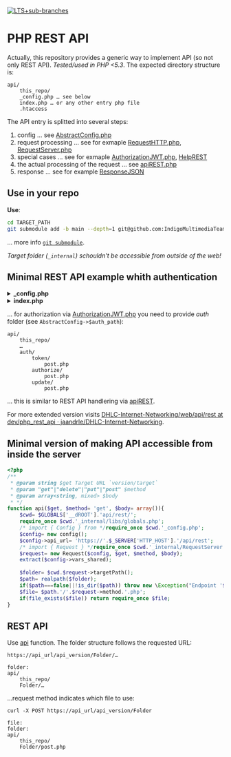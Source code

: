 [![LTS+sub-branches](https://img.shields.io/badge/submodule-LTS+sub--branches-informational?style=flat-square&logo=git)](https://github.com/IndigoMultimediaTeam/lts-driven-git-submodules)
# PHP REST API
Actually, this repository provides a generic way to implement API (so not only REST API). *Tested/used in PHP <5.3*.
The expected directory structure is:
```
api/
	this_repo/
	_config.php … see below
	index.php … or any other entry php file
	.htaccess
```
The API entry is splitted into several steps:
1. config … see [AbstractConfig.php](./AbstractConfig.php)
1. request processing … see for exmaple [RequestHTTP.php](./RequestHTTP.php), [RequestServer.php](./RequestServer.php)
1. special cases … see for exmaple [AuthorizationJWT.php](./AuthorizationJWT.php), [HelpREST](./HelpREST.php)
1. the actual processing of the request … see [apiREST.php](./apiREST.php)
1. response … see for example [ResponseJSON](./ResponseJSON.php)

## Use in your repo
**Use**:
```bash
cd TARGET_PATH
git submodule add -b main --depth=1 git@github.com:IndigoMultimediaTeam/php_rest_api _internal
```
… more info [`git submodule`](https://gist.github.com/jaandrle/b4836d72b63a3eefc6126d94c683e5b3).

*Target folder (`_internal`) schouldn’t be accessible from outside of the web!*

## Minimal REST API example whith authentication
<details>
<summary><b>&lowbar;config.php</b></summary>

```php
<?php
/* import { AbstractConfig } from */require_once '_internal/AbstractConfig.php';
class config extends AbstractConfig{
	public $secret= 'secret for authentication/authorization';
	/** Result of authentication */
	public $client;
	public $requires_once= array(
		'../../kernel/kernel.php',
		'../utils/inc.db_utils.php'
	);
	public $versions= array(
		'warty-warthog',
		'hoary-hedgehog',
		'dapper-drake'
	);
}
```
</details>
<details>
<summary><b>index.php</b></summary>

```php
<?php
/* import { Config } from */require_once '_config.php';
$config= new config();
$config->api_url= 'https://'.$_SERVER['HTTP_HOST'].'/api/rest';
/* import { Request } */require_once '_internal/RequestHTTP.php';
$request= new Request($config);
// api logging if needed, see later
/* import { Response } */require_once '_internal/ResponseJSON.php';
$response= new Response($request);
// special help endpoints, see later
/* import { Authorization } */require_once '_internal/AuthorizationJWT.php';
$auth= new Authorization($config, $request, $response);
$config->client= $auth->jwt_playload;

/* import { api } */require_once '_internal/apiREST.php';
$response->phase('[2] Request processing');
					 try{	 return $response->success(api($config, $request)); }
catch(\Exception $error){	 return $response->error($error); }
```
</details>

… for authorization via [AuthorizationJWT.php](./AuthorizationJWT.php) you need to provide *auth* folder (see `AbstractConfig->$auth_path`):

```
api/
	this_repo/
	…
	auth/
		token/
			post.php
		authorize/
			post.php
		update/
			post.php
```
… this is similar to REST API handlering via [apiREST](./apiREST.php).

For more extended version visits [DHLC-Internet-Networking/web/api/rest at dev/php_rest_api · jaandrle/DHLC-Internet-Networking](https://github.com/jaandrle/DHLC-Internet-Networking/tree/dev/php_rest_api/web/api/rest).


## Minimal version of making API accessible from inside the server
```php
<?php
/**
 * @param string $get Target URL `version/target`
 * @param "get"|"delete"|"put"|"post" $method
 * @param array<string, mixed> $body
 * */
function api($get, $method= 'get', $body= array()){
	$cwd= $GLOBALS['__dROOT'].'api/rest/';
	require_once $cwd.'_internal/libs/globals.php';
	/* import { Config } from */require_once $cwd.'_config.php';
	$config= new config();
	$config->api_url= 'https://'.$_SERVER['HTTP_HOST'].'/api/rest';
	/* import { Request } */require_once $cwd.'_internal/RequestServer.php';
	$request= new Request($config, $get, $method, $body);
	extract($config->vars_shared);
	
	$folder= $cwd.$request->targetPath();
	$path= realpath($folder);
	if($path===false||!is_dir($path)) throw new \Exception("Endpoint '$folder' doesn’t exist.", 404);
	$file= $path.'/'.$request->method.'.php';
	if(file_exists($file)) return require_once $file;
}
```

## REST API
Use [api](./apiREST.php) function. The folder structure follows the requested URL:
```
https://api_url/api_version/Folder/…

folder:
api/
	this_repo/
	Folder/…
```
…request method indicates which file to use:
```
curl -X POST https://api_url/api_version/Folder

file:
folder:
api/
	this_repo/
	Folder/post.php
```
